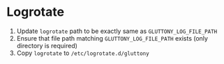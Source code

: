 # Logrotate

1. Update `logrotate` path to be exactly same as `GLUTTONY_LOG_FILE_PATH`
2. Ensure that file path matching `GLUTTONY_LOG_FILE_PATH` exists (only directory is required)
3. Copy `logrotate` to `/etc/logrotate.d/gluttony`